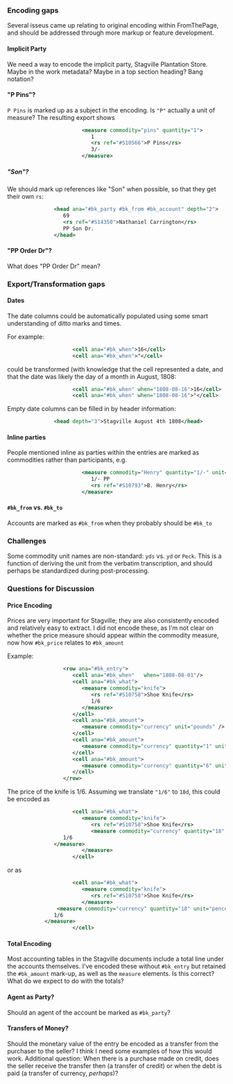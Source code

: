 ### Encoding gaps

Several isseus came up relating to original encoding within FromThePage, and should be addressed through more markup or feature development.

#### Implicit Party
We need a way to encode the implicit party, Stagville Plantation Store.  Maybe in the work metadata?  Maybe in a top section heading?  Bang notation?

#### "P Pins"?
`P Pins` is marked up as a subject in the encoding.  Is `"P"` actually a unit of measure?  The resulting export shows
```xml
                        <measure commodity="pins" quantity="1">
                           1
                           <rs ref="#S10566">P Pins</rs>
                           3/-
                        </measure>
```

##### "Son"?
We should mark up references like "Son" when possible, so that they get their own `rs`:
```xml
               <head ana="#bk_party #bk_from #bk_account" depth="2">
                  69
                  <rs ref="#S14350">Nathaniel Carrington</rs>
                  PP Son Dr.
               </head>
```

#### "PP Order Dr"?
What does "PP Order Dr" mean?


### Export/Transformation gaps

#### Dates
The date columns could be automatically populated using some smart understanding of ditto marks and times.

For example:
```xml
                     <cell ana="#bk_when">16</cell>
                     <cell ana="#bk_when">"</cell>
```
could be transformed (with knowledge that the cell represented a date, and that the date was likely the day of a month in August, 1808:
```xml
                     <cell ana="#bk_when" when="1808-08-16">16</cell>
                     <cell ana="#bk_when" when="1808-08-16">"</cell>
```
Empty date columns can be filled in by header information:
```xml
               <head depth="3">Stagville August 4th 1808</head>
```

#### Inline parties
People mentioned inline as parties within the entries are marked as commodities rather than participants, e.g.
```xml
                        <measure commodity="Henry" quantity="1/-" unit="PP">
                           1/- PP
                           <rs ref="#S10793">B. Henry</rs>
                        </measure>
```

#### `#bk_from` vs. `#bk_to`
Accounts are marked as `#bk_from` when they probably should be `#bk_to`




### Challenges

Some commodity unit names are non-standard: `yds` vs. `yd` or `Peck`.  This is a function of deriving the unit from the verbatim transcription, and should perhaps be standardized during post-processing.


### Questions for Discussion

#### Price Encoding

Prices are very important for Stagville; they are also consistently encoded and relatively easy to extract.  I did not encode these, as I'm not clear on whether the price measure should appear within the commodity measure, now how `#bk_price` relates to `#bk_amount`

Example:
```xml
                  <row ana="#bk_entry">
                     <cell ana="#bk_when"   when="1808-08-01"/>
                     <cell ana="#bk_what">
                        <measure commodity="knife">
                           <rs ref="#S10758">Shoe Knife</rs>
                           1/6
                        </measure>
                     </cell>
                     <cell ana="#bk_amount">
                        <measure commodity="currency" unit="pounds" />
                     </cell>
                     <cell ana="#bk_amount">
                        <measure commodity="currency" quantity="1" unit="shillings">1</measure>
                     </cell>
                     <cell ana="#bk_amount">
                        <measure commodity="currency" quantity="6" unit="pence">6</measure>
                     </cell>
                  </row>
```

The price of the knife is 1/6.  Assuming we translate `"1/6"` to `18d`, this could be encoded as 
```xml
                     <cell ana="#bk_what">
                        <measure commodity="knife">
                           <rs ref="#S10758">Shoe Knife</rs>
                           <measure commodity="currency" quantity="18" unit="pence">
			      1/6
			   </measure>
                        </measure>
                     </cell>
```
or as 
```xml
                     <cell ana="#bk_what">
                        <measure commodity="knife">
                           <rs ref="#S10758">Shoe Knife</rs>
                        </measure>
		        <measure commodity="currency" quantity="18" unit="pence">
			   1/6
			</measure>
                     </cell>
```

#### Total Encoding
Most accounting tables in the Stagville documents include a total line under the accounts themselves.  I've encoded these without `#bk_entry` but retained the `#bk_amount` mark-up, as well as the `measure` elements.  Is this correct?  What do we expect to do with the totals?

#### Agent as Party?
Should an agent of the account be marked as `#bk_party`?

#### Transfers of Money?
Should the monetary value of the entry be encoded as a transfer from the purchaser to the seller?  I think I need some examples of how this would work.  Additional question: When there is a purchase made on credit, does the seller receive the transfer then (a transfer of credit) or when the debt is paid (a transfer of currency, _perhaps_)?
